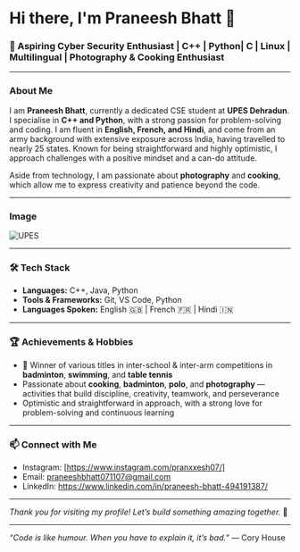 # Hi there, I'm Praneesh Bhatt 👋

### 🚀 Aspiring Cyber Security Enthusiast | C++ | Python| C | Linux | Multilingual | Photography & Cooking Enthusiast

---

### About Me
I am **Praneesh Bhatt**, currently a dedicated CSE student at **UPES Dehradun**. I specialise in **C++ and Python**, with a strong passion for problem-solving and coding. I am fluent in **English, French, and Hindi**, and come from an army background with extensive exposure across India, having travelled to nearly 25 states. Known for being straightforward and highly optimistic, I approach challenges with a positive mindset and a can-do attitude.

Aside from technology, I am passionate about **photography** and **cooking**, which allow me to express creativity and patience beyond the code.

---

### Image

![UPES](https://github.com/santoshpanda1995/Basic-Markdown-Editing-for-GitHub/blob/main/upes.png)

---

### 🛠 Tech Stack
- **Languages:** C++, Java, Python  
- **Tools & Frameworks:** Git, VS Code, Python  
- **Languages Spoken:** English 🇬🇧 | French 🇫🇷 | Hindi 🇮🇳

---

### 🏆 Achievements & Hobbies
- 🏸 Winner of various titles in inter-school & inter-arm competitions in **badminton**, **swimming**, and **table tennis**  
- Passionate about **cooking**, **badminton**, **polo**, and **photography** — activities that build discipline, creativity, teamwork, and perseverance  
- Optimistic and straightforward in approach, with a strong love for problem-solving and continuous learning

---

### 📫 Connect with Me
- Instagram: [https://www.instagram.com/pranxxesh07/]
- Email: praneeshbhatt071107@gmail.com
- LinkedIn: https://www.linkedin.com/in/praneesh-bhatt-494191387/

---

*Thank you for visiting my profile! Let’s build something amazing together.* 🚀

---

*“Code is like humour. When you have to explain it, it’s bad.”* — Cory House
